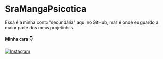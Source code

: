 # SraMangaPsicotica

Essa é a minha conta "secundária" aqui no GitHub, 
mas é onde eu guardo a maior parte dos meus projetinhos.

#### Minha cara 👇

[![Instagram](https://img.shields.io/badge/-Instagram-%23E4405F?style=for-the-badge&logo=instagram&logoColor=white)](https://www.instagram.com/opedrorik/)
